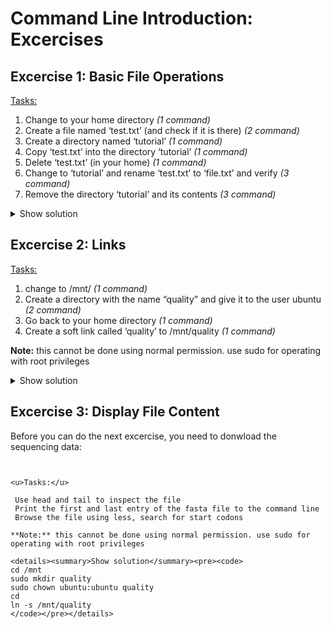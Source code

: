 Command Line Introduction: Excercises
======================================

## Excercise 1: Basic File Operations

<u>Tasks:</u>
1. Change to your home directory *(1 command)*
2. Create a file named ‘test.txt’ (and check if it is there) *(2 command)*
3. Create a directory named ‘tutorial’ *(1 command)*
4. Copy ‘test.txt’ into the directory ‘tutorial’ *(1 command)*
5. Delete ‘test.txt’ (in your home) *(1 command)*
6. Change to ‘tutorial’ and rename ‘test.txt’ to ‘file.txt’ and verify *(3 command)*
7. Remove the directory ‘tutorial’ and its contents *(3 command)*

<details><summary>Show solution</summary><pre><code>
cd
touch test.txt
ls -lrt
mkdir tutorial
cp test.txt tutorial/
rm test.txt
cd tutorial
mv test.txt file.txt
ls
rm file.txt
cd .. 
rmdir tutorial
</code></pre></details>

## Excercise 2: Links

<u>Tasks:</u>
1. change to /mnt/ *(1 command)*
2. Create a directory with the name “quality” and give it to the user ubuntu *(2 command)*
3. Go back to your home directory *(1 command)*
4. Create a soft link called ‘quality’ to /mnt/quality *(1 command)*

**Note:** this cannot be done using normal permission. use sudo for operating with root privileges

<details><summary>Show solution</summary><pre><code>
cd /mnt
sudo mkdir quality
sudo chown ubuntu:ubuntu quality
cd
ln -s /mnt/quality
</code></pre></details>

## Excercise 3: Display File Content

Before you can do the next excercise, you need to donwload the sequencing data:
```


<u>Tasks:</u>

 Use head and tail to inspect the file
 Print the first and last entry of the fasta file to the command line
 Browse the file using less, search for start codons
 
**Note:** this cannot be done using normal permission. use sudo for operating with root privileges

<details><summary>Show solution</summary><pre><code>
cd /mnt
sudo mkdir quality
sudo chown ubuntu:ubuntu quality
cd
ln -s /mnt/quality
</code></pre></details>
 
